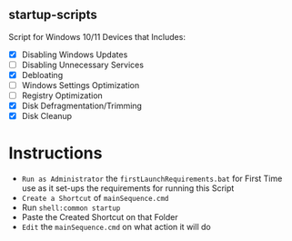 ## startup-scripts

Script for Windows 10/11 Devices that Includes:

- [x] Disabling Windows Updates
- [ ] Disabling Unnecessary Services
- [x] Debloating
- [ ] Windows Settings Optimization
- [ ] Registry Optimization
- [x] Disk Defragmentation/Trimming
- [x] Disk Cleanup

# Instructions
- ``Run as Administrator`` the ``firstLaunchRequirements.bat`` for First Time use as it set-ups the requirements for running this Script
- ``Create a Shortcut`` of ``mainSequence.cmd``
- Run ``shell:common startup``
- Paste the Created Shortcut on that Folder
- ``Edit`` the ``mainSequence.cmd`` on what action it will do
